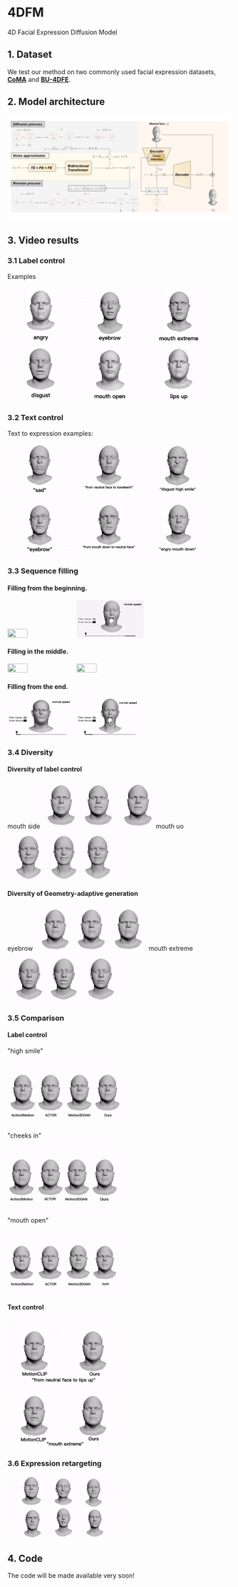 # 4DFM
4D Facial Expression Diffusion Model

## 1. Dataset
We test our method on two commonly used facial expression datasets, [**CoMA**](https://coma.is.tue.mpg.de/) and [**BU-4DFE**](http://www.cs.binghamton.edu/~lijun/Research/3DFE/3DFE_Analysis.html).

## 2. Model architecture


<img  src="model.jpg"  />

## 3. Video results

### 3.1 Label control

Examples


 <img src="results/angry.gif" width="30%" height="30%" /> <img src="results/eyebrow.gif" width="30%" height="30%"  />  <img src="results/mouth_extreme.gif"  width="30%" height="30%"  /> <img src="results/disgust.gif" width="30%" height="30%"  />  <img src="results/mouth_open.gif"  width="30%" height="30%"  /> <img src="results/lips_up_2.gif"  width="30%" height="30%" /> 


### 3.2 Text control

Text to expression examples:


 <img src="results/text_sad1.gif"   width="30%" height="30%" />     <img src="results/text_bareteeth.gif" width="30%" height="30%"  /> <img src="results/text_angry_mouth_down.gif"  width="30%" height="30%"  />
 
  <img src="results/text_eyebrow1.gif"  width="30%" height="30%" />  <img src="results/text_mouth_down1.gif"  width="30%" height="30%" /> <img src="results/text_disgust_high_smile.gif"  width="30%" height="30%" />



### 3.3 Sequence filling

#### Filling from the beginning.
 <img src="results/ffb_1.gif" width="30%" height="30%"  />  <img src="results/ffb_2.gif"  width="30%" height="30%"  />

#### Filling in the middle.
 <img src="results/fim_1.gif"  width="30%" height="30%" />  <img src="results/fim_2.gif"  width="30%" height="30%"  />
 
 
#### Filling from the end.
 <img src="results/ffe_1.gif"  width="30%" height="30%"  />  <img src="results/ffe_2.gif"  width="30%" height="30%"  />

### 3.4 Diversity

#### Diversity of label control
mouth side
<img src="results/mouth_side_d.gif"  width="50%" height="50%"  /> 
mouth uo
<img src="results/mouth_up_d.gif"  width="50%" height="50%"  /> 

#### Diversity of Geometry-adaptive generation
eyebrow
<img src="results/eyebrow_div.gif"  width="50%" height="50%"  /> 
mouth extreme
<img src="results/mouth_extreme_gd.gif"  width="50%" height="50%"  /> 


### 3.5 Comparison
#### Label control

"high smile"

 <img src="results/comp_high_smile.gif"  width="50%" height="50%"  /> 
 
 "cheeks in"
 
 <img src="results/comp_cheeks_in.gif"  width="50%" height="50%"  /> 
 
 "mouth open"
 
 <img src="results/comp_mouth_open.gif"  width="50%" height="50%"  /> 
 
 #### Text control
 
 <img src="results/text_comp_1.gif"  width="50%" height="50%"  /> 
 
 <img src="results/text_comp_2.gif" width="50%" height="50%"  /> 
 
 ### 3.6 Expression retargeting
 
 <img src="results/exp_retarget.gif" width="50%" height="50%"  /> 
 
## 4. Code
The code will be made available very soon!

